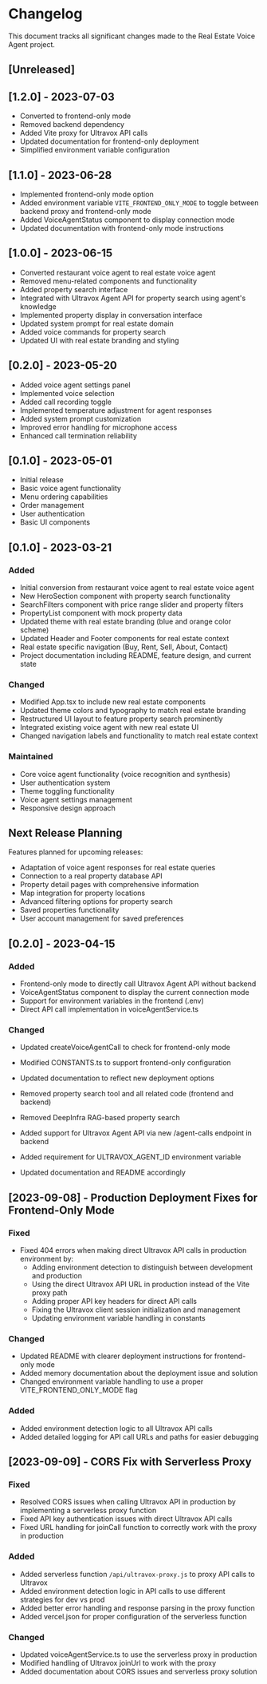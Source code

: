 # Changelog

This document tracks all significant changes made to the Real Estate Voice Agent project.

## [Unreleased]

## [1.2.0] - 2023-07-03
- Converted to frontend-only mode
- Removed backend dependency
- Added Vite proxy for Ultravox API calls
- Updated documentation for frontend-only deployment
- Simplified environment variable configuration

## [1.1.0] - 2023-06-28
- Implemented frontend-only mode option
- Added environment variable `VITE_FRONTEND_ONLY_MODE` to toggle between backend proxy and frontend-only mode
- Added VoiceAgentStatus component to display connection mode
- Updated documentation with frontend-only mode instructions

## [1.0.0] - 2023-06-15
- Converted restaurant voice agent to real estate voice agent
- Removed menu-related components and functionality
- Added property search interface
- Integrated with Ultravox Agent API for property search using agent's knowledge
- Implemented property display in conversation interface
- Updated system prompt for real estate domain
- Added voice commands for property search
- Updated UI with real estate branding and styling

## [0.2.0] - 2023-05-20
- Added voice agent settings panel
- Implemented voice selection
- Added call recording toggle
- Implemented temperature adjustment for agent responses
- Added system prompt customization
- Improved error handling for microphone access
- Enhanced call termination reliability

## [0.1.0] - 2023-05-01
- Initial release
- Basic voice agent functionality
- Menu ordering capabilities
- Order management
- User authentication
- Basic UI components

## [0.1.0] - 2023-03-21

### Added
- Initial conversion from restaurant voice agent to real estate voice agent
- New HeroSection component with property search functionality
- SearchFilters component with price range slider and property filters
- PropertyList component with mock property data
- Updated theme with real estate branding (blue and orange color scheme)
- Updated Header and Footer components for real estate context
- Real estate specific navigation (Buy, Rent, Sell, About, Contact)
- Project documentation including README, feature design, and current state

### Changed
- Modified App.tsx to include new real estate components
- Updated theme colors and typography to match real estate branding
- Restructured UI layout to feature property search prominently
- Integrated existing voice agent with new real estate UI
- Changed navigation labels and functionality to match real estate context

### Maintained
- Core voice agent functionality (voice recognition and synthesis)
- User authentication system
- Theme toggling functionality
- Voice agent settings management
- Responsive design approach

## Next Release Planning

Features planned for upcoming releases:

- Adaptation of voice agent responses for real estate queries
- Connection to a real property database API
- Property detail pages with comprehensive information
- Map integration for property locations
- Advanced filtering options for property search
- Saved properties functionality
- User account management for saved preferences

## [0.2.0] - 2023-04-15

### Added
- Frontend-only mode to directly call Ultravox Agent API without backend
- VoiceAgentStatus component to display the current connection mode
- Support for environment variables in the frontend (.env)
- Direct API call implementation in voiceAgentService.ts

### Changed
- Updated createVoiceAgentCall to check for frontend-only mode
- Modified CONSTANTS.ts to support frontend-only configuration
- Updated documentation to reflect new deployment options

- Removed property search tool and all related code (frontend and backend)
- Removed DeepInfra RAG-based property search
- Added support for Ultravox Agent API via new /agent-calls endpoint in backend
- Added requirement for ULTRAVOX_AGENT_ID environment variable
- Updated documentation and README accordingly

## [2023-09-08] - Production Deployment Fixes for Frontend-Only Mode

### Fixed
- Fixed 404 errors when making direct Ultravox API calls in production environment by:
  - Adding environment detection to distinguish between development and production
  - Using the direct Ultravox API URL in production instead of the Vite proxy path
  - Adding proper API key headers for direct API calls
  - Fixing the Ultravox client session initialization and management
  - Updating environment variable handling in constants

### Changed
- Updated README with clearer deployment instructions for frontend-only mode
- Added memory documentation about the deployment issue and solution
- Changed environment variable handling to use a proper VITE_FRONTEND_ONLY_MODE flag

### Added
- Added environment detection logic to all Ultravox API calls
- Added detailed logging for API call URLs and paths for easier debugging

## [2023-09-09] - CORS Fix with Serverless Proxy

### Fixed
- Resolved CORS issues when calling Ultravox API in production by implementing a serverless proxy function
- Fixed API key authentication issues with direct Ultravox API calls
- Fixed URL handling for joinCall function to correctly work with the proxy in production

### Added
- Added serverless function `/api/ultravox-proxy.js` to proxy API calls to Ultravox
- Added environment detection logic in API calls to use different strategies for dev vs prod
- Added better error handling and response parsing in the proxy function
- Added vercel.json for proper configuration of the serverless function

### Changed
- Updated voiceAgentService.ts to use the serverless proxy in production
- Modified handling of Ultravox joinUrl to work with the proxy
- Added documentation about CORS issues and serverless proxy solution 